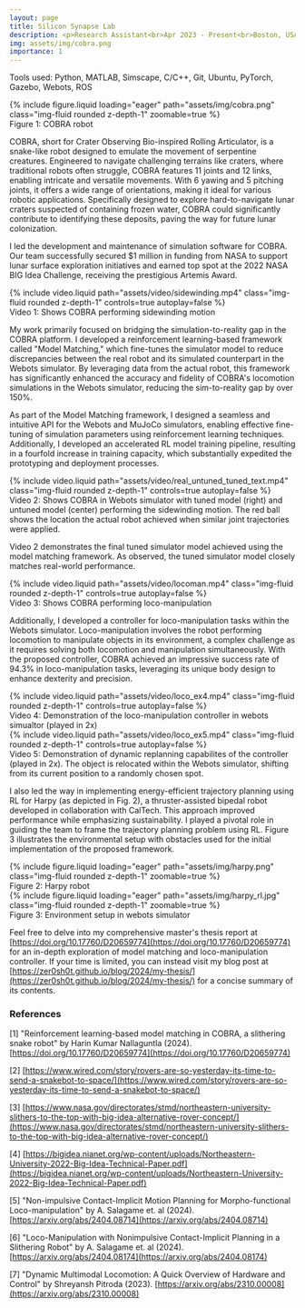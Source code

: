 ```yaml
---
layout: page
title: Silicon Synapse Lab
description: <p>Research Assistant<br>Apr 2023 - Present<br>Boston, USA</p>
img: assets/img/cobra.png
importance: 1
---
```


Tools used: Python, MATLAB, Simscape, C/C++, Git, Ubuntu, PyTorch, Gazebo, Webots, ROS

<div class="row mt-3">
    {% include figure.liquid loading="eager" path="assets/img/cobra.png" class="img-fluid rounded z-depth-1" zoomable=true %}
</div>
<div class="caption">
    Figure 1: COBRA robot
</div>

COBRA, short for Crater Observing Bio-inspired Rolling Articulator, is a snake-like robot designed to emulate the movement of serpentine creatures. Engineered to navigate challenging terrains like craters, where traditional robots often struggle, COBRA features 11 joints and 12 links, enabling intricate and versatile movements. With 6 yawing and 5 pitching joints, it offers a wide range of orientations, making it ideal for various robotic applications. Specifically designed to explore hard-to-navigate lunar craters suspected of containing frozen water, COBRA could significantly contribute to identifying these deposits, paving the way for future lunar colonization.

I led the development and maintenance of simulation software for COBRA. Our team successfully secured $1 million in funding from NASA to support lunar surface exploration initiatives and earned top spot at the 2022 NASA BIG Idea Challenge, receiving the prestigious Artemis Award.

<div class="row mt-3">
    {% include video.liquid path="assets/video/sidewinding.mp4" class="img-fluid rounded z-depth-1" controls=true autoplay=false %}
</div>
<div class="caption">
    Video 1: Shows COBRA performing sidewinding motion
</div>

My work primarily focused on bridging the simulation-to-reality gap in the COBRA platform. I developed a reinforcement learning-based framework called "Model Matching," which fine-tunes the simulator model to reduce discrepancies between the real robot and its simulated counterpart in the Webots simulator. By leveraging data from the actual robot, this framework has significantly enhanced the accuracy and fidelity of COBRA's locomotion simulations in the Webots simulator, reducing the sim-to-reality gap by over 150%.

As part of the Model Matching framework, I designed a seamless and intuitive API for the Webots and MuJoCo simulators, enabling effective fine-tuning of simulation parameters using reinforcement learning techniques. Additionally, I developed an accelerated RL model training pipeline, resulting in a fourfold increase in training capacity, which substantially expedited the prototyping and deployment processes.

<div class="row mt-3">
    {% include video.liquid path="assets/video/real_untuned_tuned_text.mp4" class="img-fluid rounded z-depth-1" controls=true autoplay=false %}
</div>
<div class="caption">
    Video 2:  Shows COBRA in Webots simulator with tuned model (right) and untuned model (center) performing the sidewinding motion. The red ball shows the location the actual robot achieved when similar joint trajectories were applied.
</div>

Video 2 demonstrates the final tuned simulator model achieved using the model matching framework. As observed, the tuned simulator model closely matches real-world performance.

<div class="row mt-3">
    <div class="col-sm mt-3 mt-md-0">
        {% include video.liquid path="assets/video/locoman.mp4" class="img-fluid rounded z-depth-1" controls=true autoplay=false %}
    </div>
</div>
<div class="caption">
    Video 3: Shows COBRA performing loco-manipulation
</div>

Additionally, I developed a controller for loco-manipulation tasks within the Webots simulator. Loco-manipulation involves the robot performing locomotion to manipulate objects in its environment, a complex challenge as it requires solving both locomotion and manipulation simultaneously. With the proposed controller, COBRA achieved an impressive success rate of 94.3% in loco-manipulation tasks, leveraging its unique body design to enhance dexterity and precision.

<div class="row mt-3">
    {% include video.liquid path="assets/video/loco_ex4.mp4" class="img-fluid rounded z-depth-1" controls=true autoplay=false %}
</div>
<div class="caption">
    Video 4: Demonstration of the loco-manipulation controller in webots simualtor (played in 2x)
</div>

<div class="row mt-3">
    {% include video.liquid path="assets/video/loco_ex5.mp4" class="img-fluid rounded z-depth-1" controls=true autoplay=false %}
</div>
<div class="caption">
    Video 5: Demonstration of dynamic replanning capabilites of the controller (played in 2x). The object is relocated within the Webots simulator, shifting from its current position to a randomly chosen spot.
</div>

I also led the way in implementing energy-efficient trajectory planning using RL for Harpy (as depicted in Fig. 2), a thruster-assisted bipedal robot developed in collaboration with CalTech. This approach improved performance while emphasizing sustainability. I played a pivotal role in guiding the team to frame the trajectory planning problem using RL. Figure 3 illustrates the environmental setup with obstacles used for the initial implementation of the proposed framework.

<div class="row mt-3">
    {% include figure.liquid loading="eager" path="assets/img/harpy.png" class="img-fluid rounded z-depth-1" zoomable=true %}
</div>
<div class="caption">
    Figure 2: Harpy robot
</div>

<div class="row mt-3">
    {% include figure.liquid loading="eager" path="assets/img/harpy_rl.jpg" class="img-fluid rounded z-depth-1" zoomable=true %}
</div>
<div class="caption">
    Figure 3: Environment setup in webots simulator
</div>

Feel free to delve into my comprehensive master's thesis report at [https://doi.org/10.17760/D20659774](https://doi.org/10.17760/D20659774) for an in-depth exploration of model matching and loco-manipulation controller. If your time is limited, you can instead visit my blog post at [https://zer0sh0t.github.io/blog/2024/my-thesis/](https://zer0sh0t.github.io/blog/2024/my-thesis/) for a concise summary of its contents.

### References

[1] "Reinforcement learning-based model matching in COBRA, a slithering snake robot" by Harin Kumar Nallaguntla (2024). [https://doi.org/10.17760/D20659774](https://doi.org/10.17760/D20659774)

[2] [https://www.wired.com/story/rovers-are-so-yesterday-its-time-to-send-a-snakebot-to-space/](https://www.wired.com/story/rovers-are-so-yesterday-its-time-to-send-a-snakebot-to-space/)

[3] [https://www.nasa.gov/directorates/stmd/northeastern-university-slithers-to-the-top-with-big-idea-alternative-rover-concept/](https://www.nasa.gov/directorates/stmd/northeastern-university-slithers-to-the-top-with-big-idea-alternative-rover-concept/)

[4] [https://bigidea.nianet.org/wp-content/uploads/Northeastern-University-2022-Big-Idea-Technical-Paper.pdf](https://bigidea.nianet.org/wp-content/uploads/Northeastern-University-2022-Big-Idea-Technical-Paper.pdf)

[5] "Non-impulsive Contact-Implicit Motion Planning for Morpho-functional Loco-manipulation" by A. Salagame et. al (2024). [https://arxiv.org/abs/2404.08714](https://arxiv.org/abs/2404.08714)

[6] "Loco-Manipulation with Nonimpulsive Contact-Implicit Planning in a Slithering Robot" by A. Salagame et. al (2024). [https://arxiv.org/abs/2404.08174](https://arxiv.org/abs/2404.08174)

[7] "Dynamic Multimodal Locomotion: A Quick Overview of Hardware and Control" by Shreyansh Pitroda (2023). [https://arxiv.org/abs/2310.00008](https://arxiv.org/abs/2310.00008)
